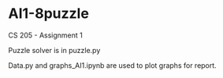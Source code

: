 # AI1-8puzzle
CS 205 - Assignment 1

Puzzle solver is in puzzle.py

Data.py and graphs_AI1.ipynb are used to plot graphs for report. 
